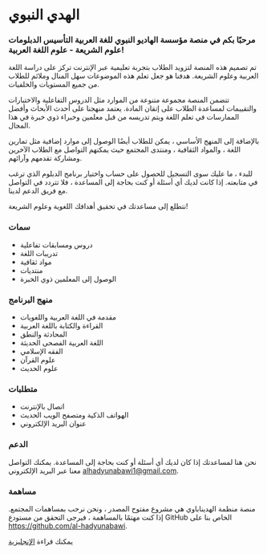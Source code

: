 # الهدي النبوي
### مرحبًا بكم في منصة مؤسسة الهاديو النبوي للغة العربية التأسيس الدبلومات علوم الشريعة - علوم اللغة العربية!
تم تصميم هذه المنصة لتزويد الطلاب بتجربة تعليمية عبر الإنترنت تركز على دراسة اللغة العربية وعلوم الشريعة. هدفنا هو جعل تعلم هذه الموضوعات سهل المنال وملائم للطلاب من جميع المستويات والخلفيات.

تتضمن المنصة مجموعة متنوعة من الموارد مثل الدروس التفاعلية والاختبارات والتقييمات لمساعدة الطلاب على إتقان المادة. يعتمد منهجنا على أحدث الأبحاث وأفضل الممارسات في تعلم اللغة ويتم تدريسه من قبل معلمين وخبراء ذوي خبرة في هذا المجال.

بالإضافة إلى المنهج الأساسي ، يمكن للطلاب أيضًا الوصول إلى موارد إضافية مثل تمارين اللغة ، والمواد الثقافية ، ومنتدى المجتمع حيث يمكنهم التواصل مع الطلاب الآخرين ومشاركة تقدمهم وآرائهم.

للبدء ، ما عليك سوى التسجيل للحصول على حساب واختيار برنامج الدبلوم الذي ترغب في متابعته. إذا كانت لديك أي أسئلة أو كنت بحاجة إلى المساعدة ، فلا تتردد في التواصل مع فريق الدعم لدينا.

نتطلع إلى مساعدتك في تحقيق أهدافك اللغوية وعلوم الشريعة!

### سمات

- دروس ومسابقات تفاعلية
- تدريبات اللغة
- مواد ثقافية
- منتديات
- الوصول إلى المعلمين ذوي الخبرة

### منهج البرنامج

- مقدمة في اللغة العربية واللغويات
- القراءة والكتابة باللغة العربية
- المحادثة والنطق
- اللغة العربية الفصحى الحديثة
- الفقه الإسلامي
- علوم القرآن
- علوم الحديث

### متطلبات

- اتصال بالإنترنت
- الهواتف الذكية ومتصفح الويب الحديث
- عنوان البريد الإلكتروني

### الدعم

نحن هنا لمساعدتك إذا كان لديك أي أسئلة أو كنت بحاجة إلى المساعدة. يمكنك التواصل معنا عبر البريد الإلكتروني alhadyunabawi1@gmail.com.

### مساهمة

منصة منظمة الهديناباوي هي مشروع مفتوح المصدر ، ونحن نرحب بمساهمات المجتمع. إذا كنت مهتمًا بالمساهمة ، فيرجى التحقق من مستودع GitHub الخاص بنا على https://github.com/al-hadyunabawi. 

يمكنك قراءة [الإنجليزية](./profile/en.md)
